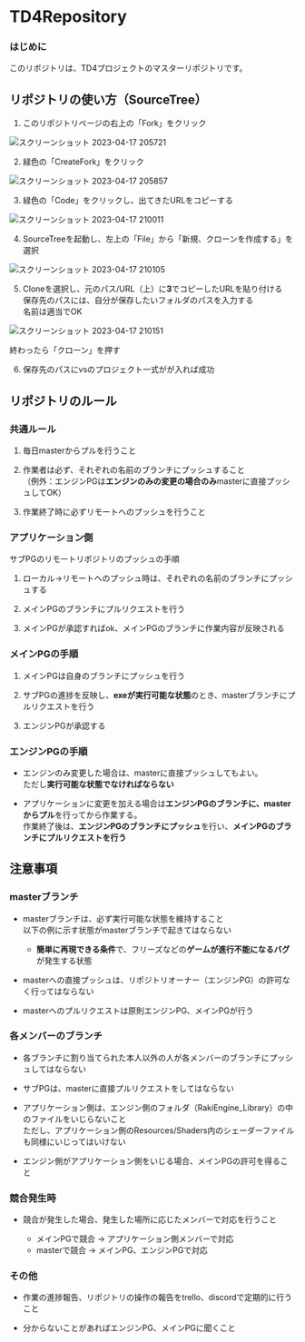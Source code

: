 # TD4Repository

### はじめに

このリポジトリは、TD4プロジェクトのマスターリポジトリです。 

## リポジトリの使い方（SourceTree）

1.  このリポジトリページの右上の「Fork」をクリック  

![スクリーンショット 2023-04-17 205721](https://user-images.githubusercontent.com/74523584/232479651-871672f2-38b2-4eb1-b3c6-502938ed13b7.png)

2.  緑色の「CreateFork」をクリック

![スクリーンショット 2023-04-17 205857](https://user-images.githubusercontent.com/74523584/232480159-8de947a0-e1ba-41c9-9461-bf694af58e97.png)

3.  緑色の「Code」をクリックし、出てきたURLをコピーする

![スクリーンショット 2023-04-17 210011](https://user-images.githubusercontent.com/74523584/232480173-18861c45-580c-426d-9422-29ec173bf282.png)


4.  SourceTreeを起動し、左上の「File」から「新規、クローンを作成する」を選択

![スクリーンショット 2023-04-17 210105](https://user-images.githubusercontent.com/74523584/232480178-2b351b0b-6baf-4a2c-8a85-4277546de66a.png)

5.  Cloneを選択し、元のパス/URL（上）に**3**でコピーしたURLを貼り付ける  
保存先のパスには、自分が保存したいフォルダのパスを入力する  
名前は適当でOK  

![スクリーンショット 2023-04-17 210151](https://user-images.githubusercontent.com/74523584/232480184-265bb996-92fe-4439-9136-ea9371faa444.png)

終わったら「クローン」を押す

6.  保存先のパスにvsのプロジェクト一式がが入れば成功

## リポジトリのルール


### 共通ルール

1. 毎日masterからプルを行うこと

2. 作業者は必ず、それぞれの名前のブランチにプッシュすること  
（例外：エンジンPGは**エンジンのみの変更の場合のみ**masterに直接プッシュしてOK）

3. 作業終了時に必ずリモートへのプッシュを行うこと

### アプリケーション側

サブPGのリモートリポジトリのプッシュの手順

1. ローカル->リモートへのプッシュ時は、それぞれの名前のブランチにプッシュする

2. メインPGのブランチにプルリクエストを行う

3. メインPGが承認すればok、メインPGのブランチに作業内容が反映される

### メインPGの手順

1. メインPGは自身のブランチにプッシュを行う

2. サブPGの進捗を反映し、**exeが実行可能な状態**のとき、masterブランチにプルリクエストを行う

3. エンジンPGが承認する

### エンジンPGの手順

- エンジンのみ変更した場合は、masterに直接プッシュしてもよい。  
ただし**実行可能な状態でなければならない**

- アプリケーションに変更を加える場合は**エンジンPGのブランチに、masterからプル**を行ってから作業する。  
作業終了後は、**エンジンPGのブランチにプッシュ**を行い、**メインPGのブランチにプルリクエストを行う**


## 注意事項

### masterブランチ

- masterブランチは、必ず実行可能な状態を維持すること  
以下の例に示す状態がmasterブランチで起きてはならない

  - **簡単に再現できる条件**で、フリーズなどの**ゲームが進行不能になるバグ**が発生する状態
  
- masterへの直接プッシュは、リポジトリオーナー（エンジンPG）の許可なく行ってはならない

- masterへのプルリクエストは原則エンジンPG、メインPGが行う  

### 各メンバーのブランチ

- 各ブランチに割り当てられた本人以外の人が各メンバーのブランチにプッシュしてはならない

- サブPGは、masterに直接プルリクエストをしてはならない

- アプリケーション側は、エンジン側のフォルダ（RakiEngine_Library）の中のファイルをいじらないこと  
ただし、アプリケーション側のResources/Shaders内のシェーダーファイルも同様にいじってはいけない

- エンジン側がアプリケーション側をいじる場合、メインPGの許可を得ること

### 競合発生時

- 競合が発生した場合、発生した場所に応じたメンバーで対応を行うこと

  - メインPGで競合  -> アプリケーション側メンバーで対応
  - masterで競合   -> メインPG、エンジンPGで対応
  
### その他
  
- 作業の進捗報告、リポジトリの操作の報告をtrello、discordで定期的に行うこと

- 分からないことがあればエンジンPG、メインPGに聞くこと

  





